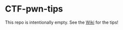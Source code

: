 CTF-pwn-tips
===========================

This repo is intentionally empty. See the [Wiki](https://github.com/TechSecCTF/CTF-pwn-tips/wiki) for the tips!
